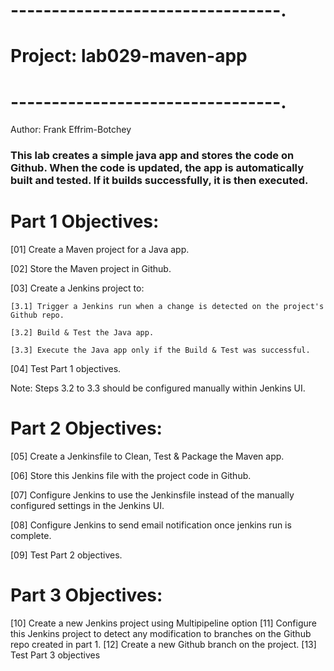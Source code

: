 # ---------------------------------.
# Project: lab029-maven-app
# ---------------------------------.
Author: Frank Effrim-Botchey
### This lab creates a simple java app and stores the code on Github.  When the code is updated, the app is automatically built and tested.  If it builds successfully, it is then executed.

# Part 1 Objectives: 
[01] Create a Maven project for a Java app.

[02] Store the Maven project in Github.

[03] Create a Jenkins project to:

    [3.1] Trigger a Jenkins run when a change is detected on the project's Github repo.

    [3.2] Build & Test the Java app.

    [3.3] Execute the Java app only if the Build & Test was successful.

[04] Test Part 1 objectives.

Note: Steps 3.2 to 3.3 should be configured manually within Jenkins UI.
    
# Part 2 Objectives: 
[05] Create a Jenkinsfile to Clean, Test & Package the Maven app.

[06] Store this Jenkins file with the project code in Github.

[07] Configure Jenkins to use the Jenkinsfile instead of the manually configured settings in the Jenkins UI.

[08] Configure Jenkins to send email notification once jenkins run is complete.

[09] Test Part 2 objectives.

# Part 3 Objectives: 
[10] Create a new Jenkins project using Multipipeline option
[11] Configure this Jenkins project to detect any modification to branches on the Github repo created in part 1.
[12] Create a new Github branch on the project.
[13] Test Part 3 objectives